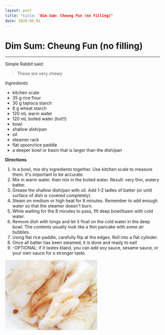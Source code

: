```yaml
---
layout: post
title: "title: "Dim Sum: Cheung Fun (no filling)"
date: 2020-06-01
---
```

# Dim Sum: Cheung Fun (no filling)
---
Simple Rabbit said:
> These are very chewy

*Ingredients*
* kitchen scale
* 35 g rice flour
* 30 g tapioca starch
* 8 g wheat starch
* 120 mL warm water
* 120 mL boiled water (hot!!)
* bowl
* shallow dish/pan
* oil
* steamer rack
* flat spoon/rice paddle 
* a deeper bowl or basin that is larger than the dish/pan

**Directions**
1. In a bowl, mix dry ingredients together. Use kitchen scale to measure them. It's important to be accurate.
2. Mix in warm water. then mix in the boiled water. Result: very thin, watery batter. 
3. Grease the shallow dish/pan with oil. Add 1-2 ladles of batter (or until surface of dish is covered completely).
4. Steam on medium or high heat for 8 minutes. Remember to add enough water so that the steamer doesn't burn. 
5. While waiting for the 8 minutes to pass, fill deep bowl/basin with cold water. 
6. Remove dish with tongs and let it float on the cold water in the deep bowl. The contents usually look like a thin pancake with some air bubbles. 
7. Using flat rice paddle, carefully flip at the edges. Roll into a flat cylinder. 
8. Once all batter has been steamed, it is done and ready to eat!
9. -OPTIONAL: if it tastes bland, you can add soy sauce, sesame sauce, or your own sauce for a stronger taste. 

![Cheung Fun Photo](/../../../images/posts/dimsum1.jpg)

